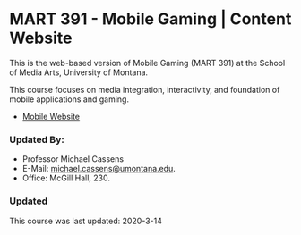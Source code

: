 # MART 391 - Mobile Gaming | Content Website

This is the web-based version of Mobile Gaming (MART 391) at the School of Media Arts, University of Montana.

This course focuses on media integration, interactivity, and foundation of mobile applications and gaming.



- [Mobile Website](https://montana-media-arts.github.io/391-mobile-gaming-Spring2020-course/modules/week-11/overview/)


### Updated By:

- Professor Michael Cassens
- E-Mail: [michael.cassens@umontana.edu](mailto:michael.cassens@umontana.edu).
- Office: McGill Hall, 230.


### Updated

This course was last updated: 2020-3-14
